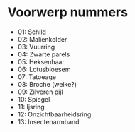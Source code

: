 # Voorwerp nummers

 * 01: Schild
 * 02: Malienkolder
 * 03: Vuurring
 * 04: Zwarte parels
 * 05: Heksenhaar
 * 06: Lotusbloesem
 * 07: Tatoeage
 * 08: Broche (welke?)
 * 09: Zilveren pijl
 * 10: Spiegel
 * 11: Ijsring
 * 12: Onzichtbaarheidsring
 * 13: Insectenarmband
